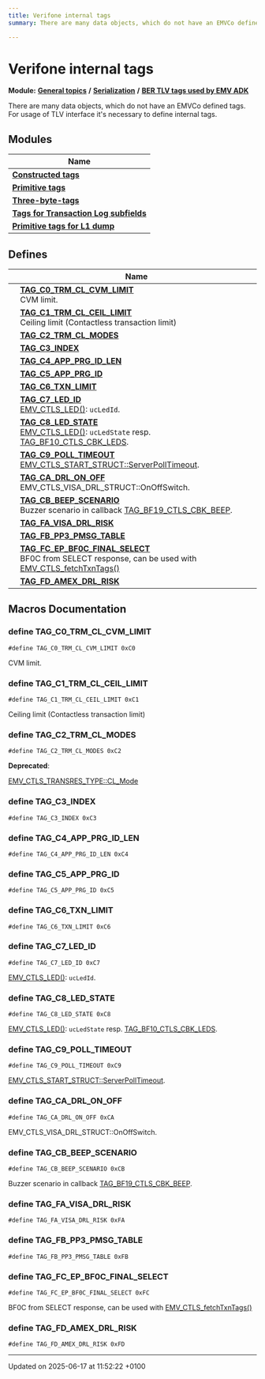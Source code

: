 ```yaml
---
title: Verifone internal tags
summary: There are many data objects, which do not have an EMVCo defined tags. For usage of TLV interface it's necessary to define internal tags. 

---
```


# Verifone internal tags

**Module:** **[General topics](group___a_d_k___g_e_n_e_r_a_l.md)** **/** **[Serialization](group___a_d_k___s_e_r_i_a_l_i_z_a_t_i_o_n.md)** **/** **[BER TLV tags used by EMV ADK](group___e_m_v___t_a_g_s.md)**

There are many data objects, which do not have an EMVCo defined tags. For usage of TLV interface it's necessary to define internal tags. 

## Modules

| Name           |
| -------------- |
| **[Constructed tags](group___v_e_r_i___c_o_n_s_t_r___t_a_g_s.md)**  |
| **[Primitive tags](group___v_e_r_i___p_r_i_m___t_a_g_s.md)**  |
| **[Three-byte-tags](group___p_r_i_m___t_a_g_s__3_b_y_t_e.md)**  |
| **[Tags for Transaction Log subfields](group___v_e_r_i___t_r_x___l_o_g___s_u_b_f_i_e_l_d_s.md)**  |
| **[Primitive tags for L1 dump](group___v_e_r_i___l1___d_u_m_p___t_a_g_s.md)**  |

## Defines

|                | Name           |
| -------------- | -------------- |
|  | **[TAG_C0_TRM_CL_CVM_LIMIT](group___v_e_r_i___t_a_g_s.md#define-tag-c0-trm-cl-cvm-limit)** <br>CVM limit.  |
|  | **[TAG_C1_TRM_CL_CEIL_LIMIT](group___v_e_r_i___t_a_g_s.md#define-tag-c1-trm-cl-ceil-limit)** <br>Ceiling limit (Contactless transaction limit)  |
|  | **[TAG_C2_TRM_CL_MODES](group___v_e_r_i___t_a_g_s.md#define-tag-c2-trm-cl-modes)**  |
|  | **[TAG_C3_INDEX](group___v_e_r_i___t_a_g_s.md#define-tag-c3-index)**  |
|  | **[TAG_C4_APP_PRG_ID_LEN](group___v_e_r_i___t_a_g_s.md#define-tag-c4-app-prg-id-len)**  |
|  | **[TAG_C5_APP_PRG_ID](group___v_e_r_i___t_a_g_s.md#define-tag-c5-app-prg-id)**  |
|  | **[TAG_C6_TXN_LIMIT](group___v_e_r_i___t_a_g_s.md#define-tag-c6-txn-limit)**  |
|  | **[TAG_C7_LED_ID](group___v_e_r_i___t_a_g_s.md#define-tag-c7-led-id)** <br>[EMV_CTLS_LED()](): `ucLedId`.  |
|  | **[TAG_C8_LED_STATE](group___v_e_r_i___t_a_g_s.md#define-tag-c8-led-state)** <br>[EMV_CTLS_LED()](): `ucLedState` resp. [TAG_BF10_CTLS_CBK_LEDS]().  |
|  | **[TAG_C9_POLL_TIMEOUT](group___v_e_r_i___t_a_g_s.md#define-tag-c9-poll-timeout)** <br>[EMV_CTLS_START_STRUCT::ServerPollTimeout](struct_e_m_v___c_t_l_s___s_t_a_r_t___s_t_r_u_c_t.md#variable-serverpolltimeout).  |
|  | **[TAG_CA_DRL_ON_OFF](group___v_e_r_i___t_a_g_s.md#define-tag-ca-drl-on-off)** <br>EMV_CTLS_VISA_DRL_STRUCT::OnOffSwitch.  |
|  | **[TAG_CB_BEEP_SCENARIO](group___v_e_r_i___t_a_g_s.md#define-tag-cb-beep-scenario)** <br>Buzzer scenario in callback [TAG_BF19_CTLS_CBK_BEEP]().  |
|  | **[TAG_FA_VISA_DRL_RISK](group___v_e_r_i___t_a_g_s.md#define-tag-fa-visa-drl-risk)**  |
|  | **[TAG_FB_PP3_PMSG_TABLE](group___v_e_r_i___t_a_g_s.md#define-tag-fb-pp3-pmsg-table)**  |
|  | **[TAG_FC_EP_BF0C_FINAL_SELECT](group___v_e_r_i___t_a_g_s.md#define-tag-fc-ep-bf0c-final-select)** <br>BF0C from SELECT response, can be used with [EMV_CTLS_fetchTxnTags()]() |
|  | **[TAG_FD_AMEX_DRL_RISK](group___v_e_r_i___t_a_g_s.md#define-tag-fd-amex-drl-risk)**  |




## Macros Documentation

### define TAG_C0_TRM_CL_CVM_LIMIT

```
#define TAG_C0_TRM_CL_CVM_LIMIT 0xC0
```

CVM limit. 

### define TAG_C1_TRM_CL_CEIL_LIMIT

```
#define TAG_C1_TRM_CL_CEIL_LIMIT 0xC1
```

Ceiling limit (Contactless transaction limit) 

### define TAG_C2_TRM_CL_MODES

```
#define TAG_C2_TRM_CL_MODES 0xC2
```


**Deprecated**: 

[EMV_CTLS_TRANSRES_TYPE::CL_Mode](struct_e_m_v___c_t_l_s___t_r_a_n_s_r_e_s___s_t_r_u_c_t.md#variable-cl-mode)

### define TAG_C3_INDEX

```
#define TAG_C3_INDEX 0xC3
```


### define TAG_C4_APP_PRG_ID_LEN

```
#define TAG_C4_APP_PRG_ID_LEN 0xC4
```


### define TAG_C5_APP_PRG_ID

```
#define TAG_C5_APP_PRG_ID 0xC5
```


### define TAG_C6_TXN_LIMIT

```
#define TAG_C6_TXN_LIMIT 0xC6
```


### define TAG_C7_LED_ID

```
#define TAG_C7_LED_ID 0xC7
```

[EMV_CTLS_LED()](): `ucLedId`. 

### define TAG_C8_LED_STATE

```
#define TAG_C8_LED_STATE 0xC8
```

[EMV_CTLS_LED()](): `ucLedState` resp. [TAG_BF10_CTLS_CBK_LEDS](). 

### define TAG_C9_POLL_TIMEOUT

```
#define TAG_C9_POLL_TIMEOUT 0xC9
```

[EMV_CTLS_START_STRUCT::ServerPollTimeout](struct_e_m_v___c_t_l_s___s_t_a_r_t___s_t_r_u_c_t.md#variable-serverpolltimeout). 

### define TAG_CA_DRL_ON_OFF

```
#define TAG_CA_DRL_ON_OFF 0xCA
```

EMV_CTLS_VISA_DRL_STRUCT::OnOffSwitch. 

### define TAG_CB_BEEP_SCENARIO

```
#define TAG_CB_BEEP_SCENARIO 0xCB
```

Buzzer scenario in callback [TAG_BF19_CTLS_CBK_BEEP](). 

### define TAG_FA_VISA_DRL_RISK

```
#define TAG_FA_VISA_DRL_RISK 0xFA
```


### define TAG_FB_PP3_PMSG_TABLE

```
#define TAG_FB_PP3_PMSG_TABLE 0xFB
```


### define TAG_FC_EP_BF0C_FINAL_SELECT

```
#define TAG_FC_EP_BF0C_FINAL_SELECT 0xFC
```

BF0C from SELECT response, can be used with [EMV_CTLS_fetchTxnTags()]()

### define TAG_FD_AMEX_DRL_RISK

```
#define TAG_FD_AMEX_DRL_RISK 0xFD
```




-------------------------------

Updated on 2025-06-17 at 11:52:22 +0100